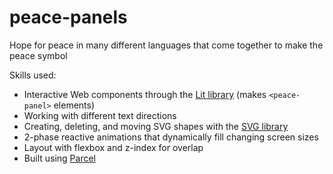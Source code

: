 # peace-panels
Hope for peace in many different languages that come together to make the peace symbol

Skills used:
- Interactive Web components through the [Lit library](https://lit.dev/) (makes `<peace-panel>` elements)
- Working with different text directions
- Creating, deleting, and moving SVG shapes with the [SVG library](https://svgjs.dev/docs/3.0/)
- 2-phase reactive animations that dynamically fill changing screen sizes
- Layout with flexbox and z-index for overlap
- Built using [Parcel](https://parceljs.org/)


